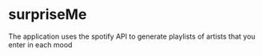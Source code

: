 # surpriseMe
The application uses the spotify API to generate playlists of artists that you enter in each mood
